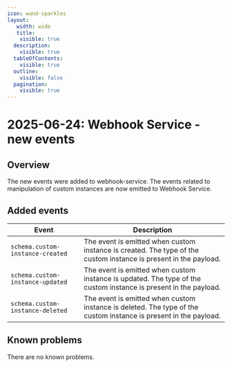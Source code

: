```yaml
---
icon: wand-sparkles
layout:
   width: wide
   title:
    visible: true
  description:
    visible: true
  tableOfContents:
    visible: true
  outline:
    visible: false
  pagination:
    visible: true
---
```


# 2025-06-24: Webhook Service - new events

## Overview

The new events were added to webhook-service. The events related to manipulation of custom instances are now emitted to Webhook Service.

## Added events

| Event                                          | Description                                                                                                      |
|------------------------------------------------|------------------------------------------------------------------------------------------------------------------|
| `schema.custom-instance-created`               | The event is emitted when custom instance is created. The type of the custom instance is present in the payload. |
| `schema.custom-instance-updated`               | The event is emitted when custom instance is updated. The type of the custom instance is present in the payload. |
| `schema.custom-instance-deleted`               | The event is emitted when custom instance is deleted. The type of the custom instance is present in the payload. |

## Known problems

There are no known problems.